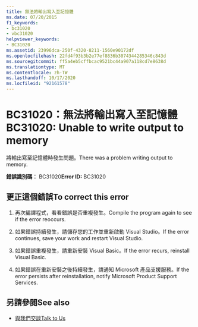 ```yaml
---
title: 無法將輸出寫入至記憶體
ms.date: 07/20/2015
f1_keywords:
- bc31020
- vbc31020
helpviewer_keywords:
- BC31020
ms.assetid: 23996dca-250f-4320-8211-1560e90172df
ms.openlocfilehash: 22fd4f93b3b2e77ef8836b3074344285346c843d
ms.sourcegitcommit: ff5a4eb5cffbcac9521bc44a907a118cd7e8638d
ms.translationtype: MT
ms.contentlocale: zh-TW
ms.lasthandoff: 10/17/2020
ms.locfileid: "92161578"
---
```

# <a name="bc31020-unable-to-write-output-to-memory"></a><span data-ttu-id="928fc-102">BC31020：無法將輸出寫入至記憶體</span><span class="sxs-lookup"><span data-stu-id="928fc-102">BC31020: Unable to write output to memory</span></span>

<span data-ttu-id="928fc-103">將輸出寫至記憶體時發生問題。</span><span class="sxs-lookup"><span data-stu-id="928fc-103">There was a problem writing output to memory.</span></span>

 <span data-ttu-id="928fc-104">**錯誤識別碼：** BC31020</span><span class="sxs-lookup"><span data-stu-id="928fc-104">**Error ID:** BC31020</span></span>

## <a name="to-correct-this-error"></a><span data-ttu-id="928fc-105">更正這個錯誤</span><span class="sxs-lookup"><span data-stu-id="928fc-105">To correct this error</span></span>

1. <span data-ttu-id="928fc-106">再次編譯程式，看看錯誤是否重複發生。</span><span class="sxs-lookup"><span data-stu-id="928fc-106">Compile the program again to see if the error reoccurs.</span></span>

2. <span data-ttu-id="928fc-107">如果錯誤持續發生，請儲存您的工作並重新啟動 Visual Studio。</span><span class="sxs-lookup"><span data-stu-id="928fc-107">If the error continues, save your work and restart Visual Studio.</span></span>

3. <span data-ttu-id="928fc-108">如果錯誤重複發生，請重新安裝 Visual Basic。</span><span class="sxs-lookup"><span data-stu-id="928fc-108">If the error recurs, reinstall Visual Basic.</span></span>

4. <span data-ttu-id="928fc-109">如果錯誤在重新安裝之後持續發生，請通知 Microsoft 產品支援服務。</span><span class="sxs-lookup"><span data-stu-id="928fc-109">If the error persists after reinstallation, notify Microsoft Product Support Services.</span></span>

## <a name="see-also"></a><span data-ttu-id="928fc-110">另請參閱</span><span class="sxs-lookup"><span data-stu-id="928fc-110">See also</span></span>

- [<span data-ttu-id="928fc-111">與我們交談</span><span class="sxs-lookup"><span data-stu-id="928fc-111">Talk to Us</span></span>](/visualstudio/ide/feedback-options)
